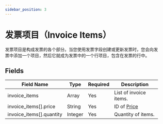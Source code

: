 ```yaml
---
sidebar_position: 3
---
```


# 发票项目（Invoice Items）

发票项目是构成发票的各个部分。当您使用发票字段创建或更新发票时，您会向发票中添加一个项目，然后它就成为发票中的一个行项目，包含在发票的行中。

## Fields

| Field Name                | Type    | Required | Description                |
|---------------------------|---------|----------|----------------------------|
| invoice_items             | Array   | Yes      | List of invoice items.     |
| invoice_items[].price     | String  | Yes      | ID of [Price](prices.md)           |
| invoice_items[].quantity  | Integer | Yes      | Quantity of items.         |
